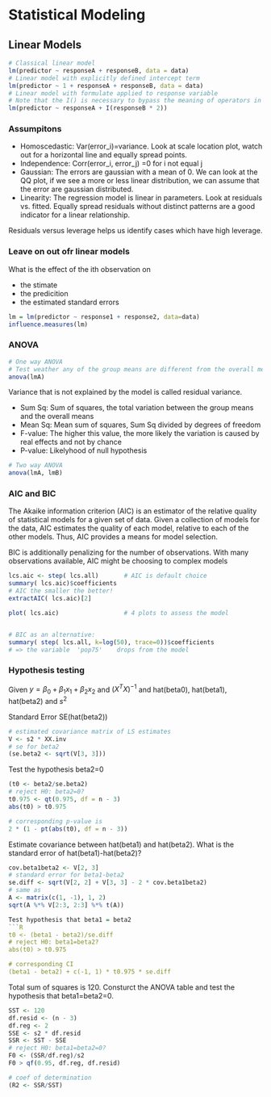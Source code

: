 # Statistical Modeling

## Linear Models

```R
# Classical linear model
lm(predictor ~ responseA + responseB, data = data)
# Linear model with explicitly defined intercept term
lm(predictor ~ 1 + responseA + responseB, data = data)
# Linear model with formulate applied to response variable
# Note that the I() is necessary to bypass the meaning of operators in the context of the LM formula
lm(predictor ~ responseA + I(responseB * 2))

````

### Assumpitons

- Homoscedastic: Var(error_i)=variance. Look at scale location plot, watch out for a horizontal line and equally spread points.
- Independence: Corr(error_i, error_j) =0 for i not equal j
- Gaussian: The errors are gaussian with a mean of 0. We can look at the QQ plot, if we see a more or less linear distribution, we can assume that the error are gaussian distributed.
- Linearity: The regression model is linear in parameters. Look at residuals vs. fitted. Equally spread residuals without distinct patterns are a good indicator for a linear relationship.

Residuals versus leverage helps us identify cases which have high leverage.


### Leave on out ofr linear models

What is the effect of the ith observation on
 - the stimate
 - the predicition
 - the estimated standard errors

```R
lm = lm(predictor ~ response1 + response2, data=data)
influence.measures(lm)

```

### ANOVA

```R
# One way ANOVA
# Test weather any of the group means are different from the overall mean of the data
anova(lmA)
```

Variance that is not explained by the model is called residual variance.

- Sum Sq: Sum of squares, the total variation between the group means and the overall means
- Mean Sq: Mean sum of squares, Sum Sq divided by degrees of freedom
- F-value: The higher this value, the more likely the variation is caused by real effects and not by chance
- P-value: Likelyhood of null hypothesis

```R
# Two way ANOVA
anova(lmA, lmB)

```



### AIC and BIC


The Akaike information criterion (AIC) is an estimator of the relative quality of statistical models for a given set of data. Given a collection of models for the data, AIC estimates the quality of each model, relative to each of the other models. Thus, AIC provides a means for model selection.

BIC is additionally penalizing for the number of observations. With many observations available, AIC might be choosing to complex models



```R
lcs.aic <- step( lcs.all)       # AIC is default choice
summary( lcs.aic)$coefficients
# AIC the smaller the better!
extractAIC( lcs.aic)[2]

plot( lcs.aic)                  # 4 plots to assess the model


# BIC as an alternative: 
summary( step( lcs.all, k=log(50), trace=0))$coefficients
# => the variable  'pop75'    drops from the model
```      
      
### Hypothesis testing

Given $y=\beta_0 + \beta_1 x_1 + \beta_2 x_2$ and $(X^TX)^{-1}$ and hat(beta0), hat(beta1), hat(beta2) and $s^2$

Standard Error SE(hat(beta2))
```R
# estimated covariance matrix of LS estimates
V <- s2 * XX.inv
# se for beta2
(se.beta2 <- sqrt(V[3, 3]))
````

Test the hypothesis beta2=0
````R
(t0 <- beta2/se.beta2)
# reject H0: beta2=0?
t0.975 <- qt(0.975, df = n - 3)
abs(t0) > t0.975

# corresponding p-value is
2 * (1 - pt(abs(t0), df = n - 3))

`````

Estimate covariance between hat(beta1) and hat(beta2). What is the standard error of hat(beta1)-hat(beta2)?
```R
cov.beta1beta2 <- V[2, 3]
# standard error for beta1-beta2
se.diff <- sqrt(V[2, 2] + V[3, 3] - 2 * cov.beta1beta2)
# same as
A <- matrix(c(1, -1), 1, 2)
sqrt(A %*% V[2:3, 2:3] %*% t(A))

Test hypothesis that beta1 = beta2
```R
t0 <- (beta1 - beta2)/se.diff
# reject H0: beta1=beta2?
abs(t0) > t0.975

# corresponding CI
(beta1 - beta2) + c(-1, 1) * t0.975 * se.diff
```

Total sum of squares is 120. Consturct the ANOVA table and test the hypothesis that beta1=beta2=0.
```R
SST <- 120
df.resid <- (n - 3)
df.reg <- 2
SSE <- s2 * df.resid
SSR <- SST - SSE
# reject H0: beta1=beta2=0?
F0 <- (SSR/df.reg)/s2
F0 > qf(0.95, df.reg, df.resid)

# coef of determination
(R2 <- SSR/SST)

```
